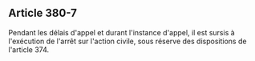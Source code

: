 Article 380-7
----
Pendant les délais d'appel et durant l'instance d'appel, il est sursis à
l'exécution de l'arrêt sur l'action civile, sous réserve des dispositions de
l'article 374.
